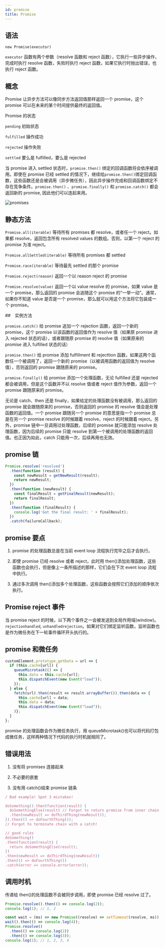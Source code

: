 ```yaml
---
id: promise
title: Promise
---
```


## 语法

`new Promise(executor)`

`executor` 函数有两个参数（resolve 函数和 reject 函数），它执行一些异步操作，完成时执行 resolve 函数，失败时执行 reject 函数，如果它执行时抛出错误，也执行 reject 函数。

## 概念

Promise 让异步方法可以像同步方法返回值那样返回一个 promise，这个 promise 可以在未来的某个时间提供最终的返回值。

Promise 的状态

`pending` 初始状态

`fulfilled` 操作成功

`rejected` 操作失败

`settled` 要么是 fulfilled，要么是 rejected

当 promise 进入 settled 状态时，`promise.then()` 绑定的回调函数将会依序被调用。即使在 promise 已经 settled 的情况下，继续给`promise.then()`绑定回调函数，这些函数还是会被调用（异步微任务），因此异步操作完成和回调函数绑定不存在竞争条件。`promise.then()` 、`promise.finally()` 和 `promise.catch()` 都会返回新的 promise, 因此他们可以连起来用。

![promises](/img/promises.png)

## 静态方法

`Promise.all(iterable)` 等待所有 promises 都 resolve，或者任一个 reject。如果都 resolve，返回包含所有 resolved values 的数组。否则，以第一个 reject 的 promise 为准 reject。

`Promise.allSettled(iterable)` 等待所有 promises 都 settled

`Promise.race(iterable)` 等待最先 settled 的那个 promise

`Promise.reject(reason)` 返回一个以 reason reject 的 promise

`Promise.resolve(value)` 返回一个以 value resolve 的 promise，如果 value 是一个 promise，那么返回的 promise 会追随这个 promise 的“一举一动”。通常，如果你不知道 value 是否是一个 promise，那么就可以用这个方法将它包装成一个 promise。

##　实例方法

`promise.catch()` 给 promise 追加一个 rejection 函数，返回一个新的 promise，这个 promise 以该函数的返回值作为 resolve 值（如果原 promise 进入 rejected 状态的话），或者跟随原 promise 的 resolve 值（如果原来的 promise 进入 fulfilled 状态的话）

`promise.then()` 给 promise 添加 fulfillment 和 rejecttion 函数，如果这两个函数任一个被调用了，返回一个新的 promise（以被调用函数的返回值为 resolve 值），否则返回的 promise 跟随原来的 promise。

`promise.finally()` 给 promise 添加一个处理函数，无论 fulfilled 还是 rejected 都会被调用，但是这个函数并不以 resolve 值或者 reject 值作为参数，返回一个 promise 跟随原来的 promise。

无论是 catch、then 还是 finally，如果给定的处理函数没有被调用，那么返回的 promise 就会跟随原来的 promise，否则返回的 promise 的 resolve 值会是处理函数的返回值。一个 promise 跟随另一个 promise 的意思是指一个 promise 总是在另一个 promise resolve 的时候跟着 resolve，reject 的时候跟着 reject。另外，promise 链中一旦调用过处理函数，后续的 promise 就只能添加 resolve 处理函数，因为后续的 promise 只能 resolve 到第一个被调用的处理函数的返回值。也正因为如此，catch 只能用一次，后续再用也无效。

## promise 链

```javascript
Promise.resolve('resolved')
  .then(function (result) {
    const newResult = getNewResult(result);
    return newResult;
  })
  .then(function (newResult) {
    const finalResult = getFinalResult(newResult);
    return finalResult;
  })
  .then(function (finalResult) {
    console.log('Got the final result: ' + finalResult);
  })
  .catch(failureCallback);
```

## promise 要点

1. promise 的处理函数总是在当前 event loop 流程执行完毕之后才会执行。

2. 即使 promise 已经 resolve 或者 reject，此时用 then()添加处理函数，这些函数也会执行，但是像上一条所描述的那样，它们会在下次 event loop 流程中执行。

3. 通过多次调用 then()添加多个处理函数，这些函数会按照它们添加的顺序依次执行。

## Promise reject 事件

当 promise reject 的时候，以下两个事件之一会被发送到全局作用域(window)。`rejectionhandled`, `unhandledrejection`。如果对它们绑定监听函数，监听函数也是作为微任务在下一轮事件循环开头执行的。

## promise 和微任务

```javascript
customElement.prototype.getData = url => {
  if (this.cache[url]) {
    queueMicrotask(() => {
      this.data = this.cache[url];
      this.dispatchEvent(new Event("load"));
    });
  } else {
    fetch(url).then(result => result.arrayBuffer()).then(data => {
      this.cache[url] = data;
      this.data = data;
      this.dispatchEvent(new Event("load"));
    )};
  }
};
```

promise 的处理函数会作为微任务执行，用 queueMicrotask()也可以将代码打包成微任务，这样两种情况下代码的执行时机就相同了。

## 错误用法

1. 没有将 promises 连接起来

2. 不必要的嵌套

3. 没有用 catch()结束 promise 链条

```javascript
/ Bad example! Spot 3 mistakes!

doSomething().then(function(result) {
  doSomethingElse(result) // Forgot to return promise from inner chain + unnecessary nesting
  .then(newResult => doThirdThing(newResult));
}).then(() => doFourthThing());
// Forgot to terminate chain with a catch!

// good rules
doSomething()
.then(function(result) {
  return doSomethingElse(result);
})
.then(newResult => doThirdThing(newResult))
.then(() => doFourthThing())
.catch(error => console.error(error));
```

## 调用时机

传递给 then()的处理函数不会被同步调用，即使 promise 已经 resolve 过了。

```javascript
Promise.resolve().then(() => console.log(2));
console.log(1); // 1, 2

const wait = (ms) => new Promise((resolve) => setTimeout(resolve, ms));
wait().then(() => console.log(4));
Promise.resolve()
  .then(() => console.log(2))
  .then(() => console.log(3));
console.log(1); // 1, 2, 3, 4
```
